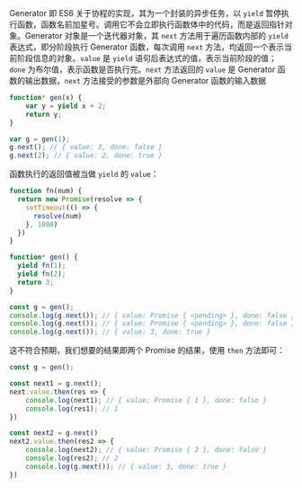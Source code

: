 Generator 即 ES6 关于协程的实现，其为一个封装的异步任务，以 `yield` 暂停执行函数，函数名前加星号。调用它不会立即执行函数体中的代码，而是返回指针对象。Generator 对象是一个迭代器对象，其 `next` 方法用于遍历函数内部的 `yield` 表达式，即分阶段执行 Generator 函数，每次调用 `next` 方法，均返回一个表示当前阶段信息的对象。`value` 是 `yield` 语句后表达式的值，表示当前阶段的值；`done` 为布尔值，表示函数是否执行完。`next` 方法返回的 `value` 是 Generator 函数的输出数据，`next` 方法接受的参数是外部向 Generator 函数的输入数据

```JavaScript
function* gen(x) {
	var y = yield x + 2;
	return y;
}

var g = gen(1);
g.next(); // { value: 3, done: false }
g.next(2); // { value: 2, done: true }
```

函数执行的返回值被当做 `yield` 的 `value`：

```JavaScript
function fn(num) {
  return new Promise(resolve => {
    setTimeout(() => {
      resolve(num)
    }, 1000)
  })
}

function* gen() {
  yield fn(1);
  yield fn(2);
  return 3;
}

const g = gen();
console.log(g.next()); // { value: Promise { <pending> }, done: false }
console.log(g.next()); // { value: Promise { <pending> }, done: false }
console.log(g.next()); // { value: 3, done: true }
```

这不符合预期，我们想要的结果即两个 Promise 的结果，使用 `then` 方法即可：

```JavaScript
const g = gen();

const next1 = g.next();
next.value.then(res => {
	console.log(next1); // { value: Promise { 1 }, done: false }
	console.log(res1); // 1
})

const next2 = g.next()
next2.value.then(res2 => {
	console.log(next2); // { value: Promise { 2 }, done: false }
	console.log(res2); // 2
	console.log(g.next()); // { value: 3, done: true }
})
```
